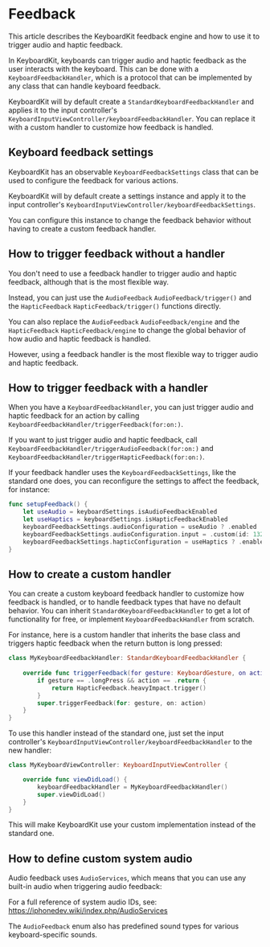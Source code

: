 # Feedback

This article describes the KeyboardKit feedback engine and how to use it to trigger audio and haptic feedback.

In KeyboardKit, keyboards can trigger audio and haptic feedback as the user interacts with the keyboard. This can be done with a ``KeyboardFeedbackHandler``, which is a protocol that can be implemented by any class that can handle keyboard feedback.

KeyboardKit will by default create a ``StandardKeyboardFeedbackHandler`` and applies it to the input controller's ``KeyboardInputViewController/keyboardFeedbackHandler``. You can replace it with a custom handler to customize how feedback is handled.



## Keyboard feedback settings

KeyboardKit has an observable ``KeyboardFeedbackSettings`` class that can be used to configure the feedback for various actions.

KeyboardKit will by default create a settings instance and apply it to the input controller's ``KeyboardInputViewController/keyboardFeedbackSettings``. 

You can configure this instance to change the feedback behavior without having to create a custom feedback handler.



## How to trigger feedback without a handler

You don't need to use a feedback handler to trigger audio and haptic feedback, although that is the most flexible way. 

Instead, you can just use the ``AudioFeedback`` ``AudioFeedback/trigger()`` and the ``HapticFeedback``  ``HapticFeedback/trigger()`` functions directly.

You can also replace the ``AudioFeedback`` ``AudioFeedback/engine`` and the ``HapticFeedback`` ``HapticFeedback/engine`` to change the global behavior of how audio and haptic feedback is handled.

However, using a feedback handler is the most flexible way to trigger audio and haptic feedback.



## How to trigger feedback with a handler

When you have a ``KeyboardFeedbackHandler``, you can just trigger audio and haptic feedback for an action by calling ``KeyboardFeedbackHandler/triggerFeedback(for:on:)``.

If you want to just trigger audio and haptic feedback, call ``KeyboardFeedbackHandler/triggerAudioFeedback(for:on:)`` and ``KeyboardFeedbackHandler/triggerHapticFeedback(for:on:)``.

If your feedback handler uses the ``KeyboardFeedbackSettings``, like the standard one does, you can reconfigure the settings to affect the feedback, for instance:

```swift
func setupFeedback() {
    let useAudio = keyboardSettings.isAudioFeedbackEnabled
    let useHaptics = keyboardSettings.isHapticFeedbackEnabled
    keyboardFeedbackSettings.audioConfiguration = useAudio ? .enabled : .noFeedback
    keyboardFeedbackSettings.audioConfiguration.input = .custom(id: 1329)
    keyboardFeedbackSettings.hapticConfiguration = useHaptics ? .enabled : .noFeedback
}
```


## How to create a custom handler

You can create a custom keyboard feedback handler to customize how feedback is handled, or to handle feedback types that have no default behavior. You can inherit ``StandardKeyboardFeedbackHandler`` to get a lot of functionality for free, or implement ``KeyboardFeedbackHandler`` from scratch.

For instance, here is a custom handler that inherits the base class and triggers haptic feedback when the return button is long pressed:

```swift
class MyKeyboardFeedbackHandler: StandardKeyboardFeedbackHandler {
    
    override func triggerFeedback(for gesture: KeyboardGesture, on action: KeyboardAction) {
        if gesture == .longPress && action == .return {
            return HapticFeedback.heavyImpact.trigger()
        }
        super.triggerFeedback(for: gesture, on: action)
    }
}
```

To use this handler instead of the standard one, just set the input controller's ``KeyboardInputViewController/keyboardFeedbackHandler`` to the new handler:

```swift
class MyKeyboardViewController: KeyboardInputViewController {

    override func viewDidLoad() {
        keyboardFeedbackHandler = MyKeyboardFeedbackHandler()
        super.viewDidLoad()
    }
}
```

This will make KeyboardKit use your custom implementation instead of the standard one.



## How to define custom system audio

Audio feedback uses `AudioServices`, which means that you can use any built-in audio when triggering audio feedback:

For a full reference of system audio IDs, see: https://iphonedev.wiki/index.php/AudioServices

The ``AudioFeedback`` enum also has predefined sound types for various keyboard-specific sounds. 

